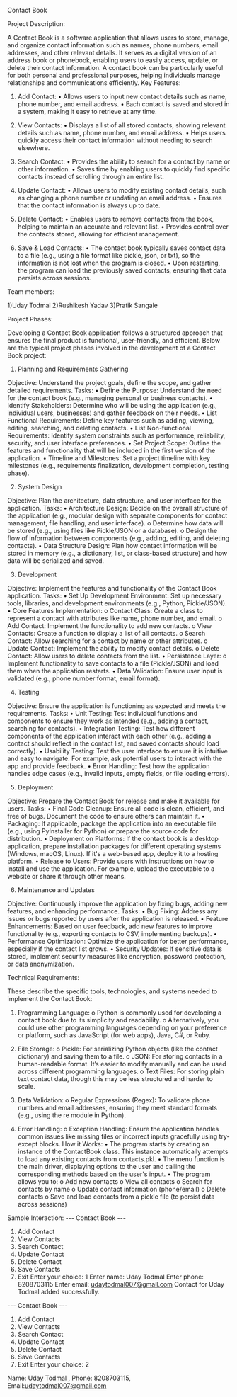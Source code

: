 Contact Book

Project Description:

A Contact Book is a software application that allows users to store, manage, and organize contact information such as names, phone numbers, email addresses, and other relevant details. It serves as a digital version of an address book or phonebook, enabling users to easily access, update, or delete their contact information. A contact book can be particularly useful for both personal and professional purposes, helping individuals manage relationships and communications efficiently.
Key Features:
1)	Add Contact:
•  Allows users to input new contact details such as name, phone number, and email address.
•  Each contact is saved and stored in a system, making it easy to retrieve at any time.

2)	View Contacts:
•  Displays a list of all stored contacts, showing relevant details such as name, phone number, and email address.
•  Helps users quickly access their contact information without needing to search elsewhere.

3)	Search Contact:
•  Provides the ability to search for a contact by name or other information.
•  Saves time by enabling users to quickly find specific contacts instead of scrolling through an entire list.

4)	Update Contact:
•  Allows users to modify existing contact details, such as changing a phone number or updating an email address.
•  Ensures that the contact information is always up to date.

5)	Delete Contact:
•  Enables users to remove contacts from the book, helping to maintain an accurate and relevant list.
•  Provides control over the contacts stored, allowing for efficient management.

6)	Save & Load Contacts:
•  The contact book typically saves contact data to a file (e.g., using a file format like pickle, json, or txt), so the information is not lost when the program is closed.
•  Upon restarting, the program can load the previously saved contacts, ensuring that data persists across sessions.

Team members:

1)Uday Todmal
2)Rushikesh Yadav
3)Pratik Sangale

Project Phases:

Developing a Contact Book application follows a structured approach that ensures the final product is functional, user-friendly, and efficient. Below are the typical project phases involved in the development of a Contact Book project:

1. Planning and Requirements Gathering

Objective: Understand the project goals, define the scope, and gather detailed requirements.
Tasks:
•	Define the Purpose: Understand the need for the contact book (e.g., managing personal or business contacts).
•	Identify Stakeholders: Determine who will be using the application (e.g., individual users, businesses) and gather feedback on their needs.
•	List Functional Requirements: Define key features such as adding, viewing, editing, searching, and deleting contacts.
•	List Non-functional Requirements: Identify system constraints such as performance, reliability, security, and user interface preferences.
•	Set Project Scope: Outline the features and functionality that will be included in the first version of the application.
•	Timeline and Milestones: Set a project timeline with key milestones (e.g., requirements finalization, development completion, testing phase).

2. System Design

Objective: Plan the architecture, data structure, and user interface for the application.
Tasks:
•	Architecture Design: Decide on the overall structure of the application (e.g., modular design with separate components for contact management, file handling, and user interface).
o	Determine how data will be stored (e.g., using files like Pickle/JSON or a database).
o	Design the flow of information between components (e.g., adding, editing, and deleting contacts).
•	Data Structure Design: Plan how contact information will be stored in memory (e.g., a dictionary, list, or class-based structure) and how data will be serialized and saved.

3. Development

Objective: Implement the features and functionality of the Contact Book application.
Tasks:
•	Set Up Development Environment: Set up necessary tools, libraries, and development environments (e.g., Python, Pickle/JSON).
•	Core Features Implementation:
o	Contact Class: Create a class to represent a contact with attributes like name, phone number, and email.
o	Add Contact: Implement the functionality to add new contacts.
o	View Contacts: Create a function to display a list of all contacts.
o	Search Contact: Allow searching for a contact by name or other attributes.
o	Update Contact: Implement the ability to modify contact details.
o	Delete Contact: Allow users to delete contacts from the list.
•	Persistence Layer:
o	Implement functionality to save contacts to a file (Pickle/JSON) and load them when the application restarts.
•	Data Validation: Ensure user input is validated (e.g., phone number format, email format).

4. Testing

Objective: Ensure the application is functioning as expected and meets the requirements.
Tasks:
•	Unit Testing: Test individual functions and components to ensure they work as intended (e.g., adding a contact, searching for contacts).
•	Integration Testing: Test how different components of the application interact with each other (e.g., adding a contact should reflect in the contact list, and saved contacts should load correctly).
•	Usability Testing: Test the user interface to ensure it is intuitive and easy to navigate. For example, ask potential users to interact with the app and provide feedback.
•	Error Handling: Test how the application handles edge cases (e.g., invalid inputs, empty fields, or file loading errors).

5. Deployment

Objective: Prepare the Contact Book for release and make it available for users.
Tasks:
•	Final Code Cleanup: Ensure all code is clean, efficient, and free of bugs. Document the code to ensure others can maintain it.
•	Packaging: If applicable, package the application into an executable file (e.g., using PyInstaller for Python) or prepare the source code for distribution.
•	Deployment on Platforms: If the contact book is a desktop application, prepare installation packages for different operating systems (Windows, macOS, Linux). If it's a web-based app, deploy it to a hosting platform.
•	Release to Users: Provide users with instructions on how to install and use the application. For example, upload the executable to a website or share it through other means.

6. Maintenance and Updates

Objective: Continuously improve the application by fixing bugs, adding new features, and enhancing performance.
Tasks:
•	Bug Fixing: Address any issues or bugs reported by users after the application is released.
•	Feature Enhancements: Based on user feedback, add new features to improve functionality (e.g., exporting contacts to CSV, implementing backups).
•	Performance Optimization: Optimize the application for better performance, especially if the contact list grows.
•	Security Updates: If sensitive data is stored, implement security measures like encryption, password protection, or data anonymization.

Technical Requirements:

These describe the specific tools, technologies, and systems needed to implement the Contact Book:
1.	Programming Language:
o	Python is commonly used for developing a contact book due to its simplicity and readability.
o	Alternatively, you could use other programming languages depending on your preference or platform, such as JavaScript (for web apps), Java, C#, or Ruby.

2.	File Storage:
o	Pickle: For serializing Python objects (like the contact dictionary) and saving them to a file.
o	JSON: For storing contacts in a human-readable format. It’s easier to modify manually and can be used across different programming languages.
o	Text Files: For storing plain text contact data, though this may be less structured and harder to scale.

3.	Data Validation:
o	Regular Expressions (Regex): To validate phone numbers and email addresses, ensuring they meet standard formats (e.g., using the re module in Python).

4.	Error Handling:
o	Exception Handling: Ensure the application handles common issues like missing files or incorrect inputs gracefully using try-except blocks.
How it Works:
•	The program starts by creating an instance of the ContactBook class. This instance automatically attempts to load any existing contacts from contacts.pkl.
•	The menu function is the main driver, displaying options to the user and calling the corresponding methods based on the user's input.
•	The program allows you to:
o	Add new contacts
o	View all contacts
o	Search for contacts by name
o	Update contact information (phone/email)
o	Delete contacts
o	Save and load contacts from a pickle file (to persist data across sessions)

Sample Interaction:
--- Contact Book ---
1. Add Contact
2. View Contacts
3. Search Contact
4. Update Contact
5. Delete Contact
6. Save Contacts
7. Exit
Enter your choice: 1
Enter name: Uday Todmal
Enter phone: 8208703115
Enter email: udaytodmal007@gmail.com
Contact for Uday Todmal added successfully.

--- Contact Book ---
1. Add Contact
2. View Contacts
3. Search Contact
4. Update Contact
5. Delete Contact
6. Save Contacts
7. Exit
Enter your choice: 2

Name: Uday Todmal , Phone: 8208703115, Email:udaytodmal007@gmail.com


